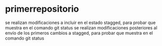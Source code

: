 # primerrepositorio
se realizan modificaciones a incluir en el estado stagged, para probar que muestra en el comando git status
se realizan modificaciones posteriores al envío de los primeros cambios a stagged, para probar que muestra en el comando git status
